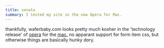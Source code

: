 ```yaml
---
title: sonata
summary: I tested my site in the new Opera for Mac.
---
```


thankfully, waferbaby.com looks pretty much kosher in the 'technology release' of [opera](http://www.operasoftware.com/) for the [mac.](http://www.operasoftware.com/download/mac.html) no apparant support for form item css, but otherwise things are basically hunky dory.